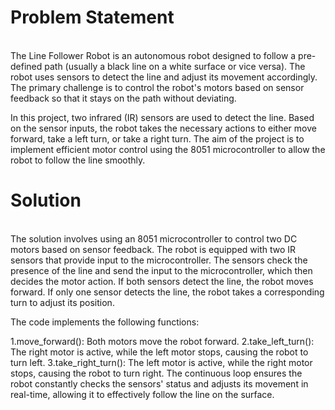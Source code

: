 <h1>Problem Statement</h1>
<br>
The Line Follower Robot is an autonomous robot designed to follow a pre-defined path (usually a black line on a white surface or vice versa). The robot uses sensors to detect the line and adjust its movement accordingly. The primary challenge is to control the robot's motors based on sensor feedback so that it stays on the path without deviating.

In this project, two infrared (IR) sensors are used to detect the line. Based on the sensor inputs, the robot takes the necessary actions to either move forward, take a left turn, or take a right turn. The aim of the project is to implement efficient motor control using the 8051 microcontroller to allow the robot to follow the line smoothly.

<h1>Solution</h1>
<br>
The solution involves using an 8051 microcontroller to control two DC motors based on sensor feedback. The robot is equipped with two IR sensors that provide input to the microcontroller. The sensors check the presence of the line and send the input to the microcontroller, which then decides the motor action. If both sensors detect the line, the robot moves forward. If only one sensor detects the line, the robot takes a corresponding turn to adjust its position.

The code implements the following functions:

1.move_forward(): Both motors move the robot forward.
2.take_left_turn(): The right motor is active, while the left motor stops, causing the robot to turn left.
3.take_right_turn(): The left motor is active, while the right motor stops, causing the robot to turn right.
The continuous loop ensures the robot constantly checks the sensors' status and adjusts its movement in real-time, allowing it to effectively follow the line on the surface.
